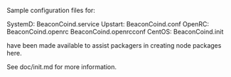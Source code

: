 Sample configuration files for:

SystemD: BeaconCoind.service
Upstart: BeaconCoind.conf
OpenRC:  BeaconCoind.openrc
         BeaconCoind.openrcconf
CentOS:  BeaconCoind.init

have been made available to assist packagers in creating node packages here.

See doc/init.md for more information.
